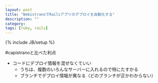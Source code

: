 ```yaml
---
layout: post
title: "WebistranoでRailsアプリのデプロイを自動化する"
description: ""
category: 
tags: [ruby, rails]
---
```

{% include JB/setup %}

#capistranoと比べた利点

* コードにデプロイ情報を混ぜなくていい
    * うちは、複数のいろんなサーバーに入れるので特にたすかる
    * ブランチでデプロイ情報が異なる（どのブランチが正かわからない）
  
